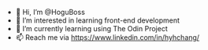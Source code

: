 - 👋 Hi, I’m @HoguBoss
- 👀 I’m interested in learning front-end development
- 🌱 I’m currently learning using The Odin Project
- 📫 Reach me via https://www.linkedin.com/in/hyhchang/
